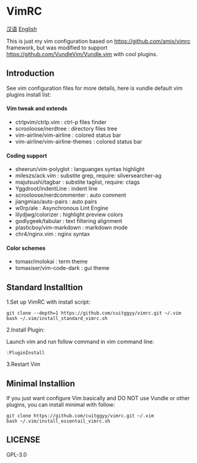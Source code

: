 # **VimRC**

[汉语](https://github.com/CuitGGyy/VimRC/blob/master/README.zh_CN.md)
[English](https://github.com/CuitGGyy/VimRC/blob/master/README.md)


This is just my vim configuration based on https://github.com/amix/vimrc framework,
but was modified to support https://github.com/VundleVim/Vundle.vim with cool plugins.

## Introduction

See vim configuration files for more details,
here is vundle default vim plugins install list:

#### Vim tweak and extends

* ctrlpvim/ctrlp.vim : ctrl-p files finder
* scrooloose/nerdtree : directory files tree
* vim-airline/vim-airline : colored status bar
* vim-airline/vim-airline-themes : colored status bar

#### Coding support

* sheerun/vim-polyglot : languanges syntax highlight
* mileszs/ack.vim : substite grep, require: silversearcher-ag
* majutsushi/tagbar : substite taglist, require: ctags
* Yggdroot/indentLine : indent line
* scrooloose/nerdcommenter : auto comment
* jiangmiao/auto-pairs : auto pairs
* w0rp/ale : Asynchronous Lint Engine
* lilydjwg/colorizer : highlight preview colors
* godlygeek/tabular : text filtering alignment
* plasticboy/vim-markdown : markdown mode
* chr4/nginx.vim : nginx syntax

#### Color schemes

* tomasr/molokai : term theme
* tomasiser/vim-code-dark : gui theme

## Standard Installtion

1.Set up VimRC with install script:

```
git clone --depth=1 https://github.com/cuitggyy/vimrc.git ~/.vim
bash ~/.vim/install_standard_vimrc.sh
```

2.Install Plugin:

Launch vim and run follow command in vim command line:

```
:PluginInstall
```
3.Restart Vim

## Minimal Installion

If you just want configure Vim basically and DO NOT use Vundle or other plugins, you can install minimal with follow:

```
git clone https://github.com/cuitggyy/vimrc.git ~/.vim
bash ~/.vim/install_essentail_vimrc.sh
```

## LICENSE

GPL-3.0
